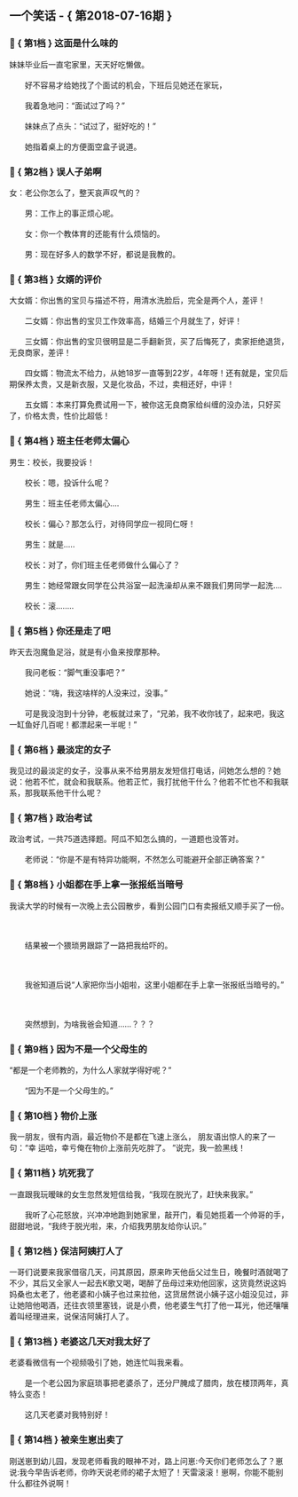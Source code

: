 ## 一个笑话 - { 第2018-07-16期 }
</hr>

### :jack_o_lantern: { 第1档 } 这面是什么味的
妹妹毕业后一直宅家里，天天好吃懒做。<br/><br/>　　好不容易才给她找了个面试的机会，下班后见她还在家玩，<br/><br/>　　我着急地问：“面试过了吗？”<br/><br/>　　妹妹点了点头：“试过了，挺好吃的！”<br/><br/>　　她指着桌上的方便面空盒子说道。


### :jack_o_lantern: { 第2档 } 误人子弟啊
女：老公你怎么了，整天哀声叹气的？<br/><br/>　　男：工作上的事正烦心呢。<br/><br/>　　女：你一个教体育的还能有什么烦恼的。<br/><br/>　　男：现在好多人的数学不好，都说是我教的。


### :jack_o_lantern: { 第3档 } 女婿的评价
大女婿：你出售的宝贝与描述不符，用清水洗脸后，完全是两个人，差评！<br/><br/>　　二女婿：你出售的宝贝工作效率高，结婚三个月就生了，好评！<br/><br/>　　三女婿：你出售的宝贝很明显是二手翻新货，买了后悔死了，卖家拒绝退货，无良商家，差评！<br/><br/>　　四女婿：物流太不给力，从她18岁一直等到22岁，4年呀！还有就是，宝贝后期保养太贵，又是新衣服，又是化妆品，不过，卖相还好，中评！<br/><br/>　　五女婿：本来打算免费试用一下，被你这无良商家给纠缠的没办法，只好买了，价格太贵，性价比超低！


### :jack_o_lantern: { 第4档 } 班主任老师太偏心
男生：校长，我要投诉！<br/><br/>　　校长：嗯，投诉什么呢？<br/><br/>　　男生：班主任老师太偏心....<br/><br/>　　校长：偏心？那怎么行，对待同学应一视同仁呀！<br/><br/>　　男生：就是.....<br/><br/>　　校长：对了，你们班主任老师做什么偏心了？<br/><br/>　　男生：她经常跟女同学在公共浴室一起洗澡却从来不跟我们男同学一起洗....<br/><br/>　　校长：滚........


### :jack_o_lantern: { 第5档 } 你还是走了吧
昨天去泡魔鱼足浴，就是有小鱼来按摩那种。<br/><br/>　　我问老板：“脚气重没事吧？”<br/><br/>　　她说：“嗨，我这啥样的人没来过，没事。”<br/><br/>　　可是我没泡到十分钟，老板就过来了，“兄弟，我不收你钱了，起来吧，我这一缸鱼好几百呢！都漂起来一半呢！”


### :jack_o_lantern: { 第6档 } 最淡定的女子
我见过的最淡定的女子，没事从来不给男朋友发短信打电话，问她怎么想的？她说：他若不忙，就会和我联系。他若正忙，我打扰他干什么？他若不忙也不和我联系，那我联系他干什么呢？


### :jack_o_lantern: { 第7档 } 政治考试
政治考试，一共75道选择题。阿瓜不知怎么搞的，一道题也没答对。<br/><br/>　　老师说：“你是不是有特异功能啊，不然怎么可能避开全部正确答案？”


### :jack_o_lantern: { 第8档 } 小姐都在手上拿一张报纸当暗号
我读大学的时候有一次晚上去公园散步，看到公园门口有卖报纸又顺手买了一份。<br/><br/><br/><br/>　　结果被一个猥琐男跟踪了一路把我给吓的。<br/><br/><br/><br/>　　我爸知道后说“人家把你当小姐啦，这里小姐都在手上拿一张报纸当暗号的。”<br/><br/><br/><br/>　　突然想到，为啥我爸会知道……？？？


### :jack_o_lantern: { 第9档 } 因为不是一个父母生的
“都是一个老师教的，为什么人家就学得好呢？”<br/><br/>　　“因为不是一个父母生的。”


### :jack_o_lantern: { 第10档 } 物价上涨
我一朋友，很有内涵，最近物价不是都在飞速上涨么， 朋友语出惊人的来了一句：“幸 运哈，幸亏俺在物价上涨前先吃胖了。 ”说完，我一脸黑线！


### :jack_o_lantern: { 第11档 } 坑死我了
一直跟我玩暧昧的女生忽然发短信给我，“我现在脱光了，赶快来我家。”<br/><br/>　　我听了心花怒放，兴冲冲地跑到她家里，敲开门，看见她揽着一个帅哥的手，甜甜地说，“我终于脱光啦，来，介绍我男朋友给你认识。”


### :jack_o_lantern: { 第12档 } 保洁阿姨打人了
一哥们说要来我家借宿几天，问其原因，原来昨天他岳父过生日，晚餐时酒就喝了不少，其后又全家人一起去K歌又喝，喝醉了岳母过来劝他回家，这货竟然说这妈妈桑也太老了，他老婆和小姨子也过来拉他，这货居然说小姨子这小姐没见过，非让她陪他喝酒，还往衣领里塞钱，说是小费，他老婆生气打了他一耳光，他还嚷嚷着叫经理进来，说保洁阿姨打人了。


### :jack_o_lantern: { 第13档 } 老婆这几天对我太好了
老婆看微信有一个视频吸引了她，她连忙叫我来看。<br/><br/>　　是一个老公因为家庭琐事把老婆杀了，还分尸腌成了腊肉，放在楼顶两年，真特么变态！<br/><br/>　　这几天老婆对我特别好！


### :jack_o_lantern: { 第14档 } 被亲生崽出卖了
刚送崽到幼儿园，发现老师看我的眼神不对，路上问崽:今天你们老师怎么了？崽说:我今早告诉老师，你昨天说老师的裙子太短了！天雷滚滚！崽啊，你能不能别什么都往外说啊！

